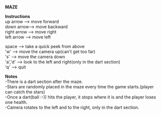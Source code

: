 **MAZE**

**Instructions**\
up arrow --> move forward\
down arrow--> move backward\
right arrow --> move right\
left arrow --> move left

space --> take a quick peek from above\
'w' --> move the camera up(can't get too far)\
's' --> move the camera down\
'a','d' --> look to the left and right(only in the dart section)\
'q' --> quit

**Notes**\
-There is a dart section after the maze.\
-Stars are randomly placed in the maze every time the game starts.(player can catch the stars)\
-Once a dart(ball :-)) hits the player, it stops where it is and the player loses one health.\
-Camera rotates to the left and to the right, only in the dart section.


